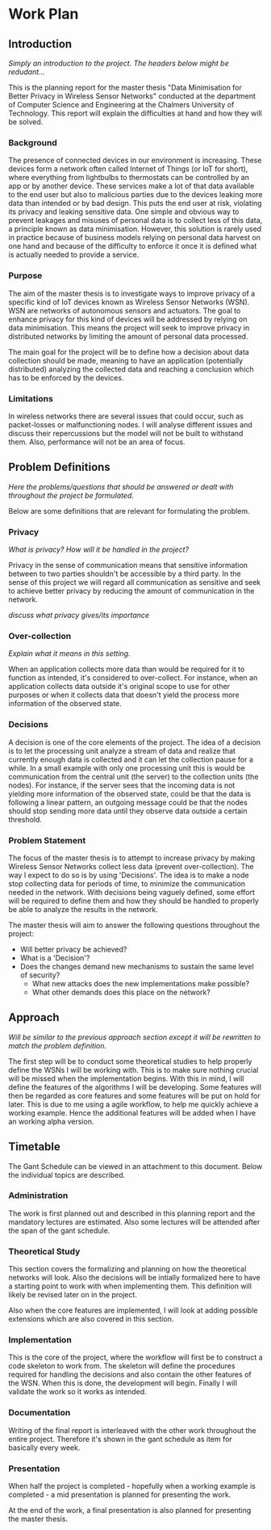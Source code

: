 # Work Plan

## Introduction

_Simply an introduction to the project. The headers below might be redudant..._

This is the planning report for the master thesis "Data Minimisation for Better Privacy in Wireless Sensor Networks" conducted at the department of Computer Science and Engineering at the Chalmers University of Technology. This report will explain the difficulties at hand and how they will be solved. 

### Background

The presence of connected devices in our environment is increasing. These devices form a network often called Internet of Things (or IoT for short), where everything from lightbulbs to thermostats can be controlled by an app or by another device. These services make a lot of that data available to the end user but also to malicious parties due to the devices leaking more data than intended or by bad design. This puts the end user at risk, violating its privacy and leaking sensitive data. One simple and obvious way to prevent leakages and misuses of personal data is to collect less of this data, a principle known as data minimisation. However, this solution is rarely used in practice because of business models relying on personal data harvest on one hand and because of the difficulty to enforce it once it is defined what is actually needed to provide a service.

### Purpose

The aim of the master thesis is to investigate ways to improve privacy of a specific kind of IoT devices known as Wireless Sensor Networks (WSN). WSN are networks of autonomous sensors and actuators. The goal to enhance privacy for this kind of devices will be addressed by relying on data minimisation. This means the project will seek to improve privacy in distributed networks by limiting the amount of personal data processed.

The main goal for the project will be to define how a decision about data collection should be made, meaning to have an application (potentially distributed) analyzing the collected data and reaching a conclusion which has to be enforced by the devices. 

### Limitations

In wireless networks there are several issues that could occur, such as packet-losses or malfunctioning nodes. I will analyse different issues and discuss their repercussions but the model will not be built to withstand them. Also, performance will not be an area of focus.

## Problem Definitions
_Here the problems/questions that should be answered or dealt with throughout the project be formulated._

Below are some definitions that are relevant for formulating the problem.

### Privacy
_What is privacy? How will it be handled in the project?_

Privacy in the sense of communication means that sensitive information between to two parties shouldn't be accessible by a third party. In the sense of this project we will regard all communication as sensitive and seek to achieve better privacy by reducing the amount of communication in the network. 

_discuss what privacy gives/its importance_

### Over-collection
_Explain what it means in this setting._

When an application collects more data than would be required for it to function as intended, it's considered to over-collect. For instance, when an application collects data outside it's original scope to use for other purposes or when it collects data that doesn't yield the process more information of the observed state. 

### Decisions

A decision is one of the core elements of the project. The idea of a decision is to let the processing unit analyze a stream of data and realize that currently enough data is collected and it can let the collection pause for a while. In a small example with only one processing unit this is would be communication from the central unit (the server) to the collection units (the nodes). For instance, if the server sees that the incoming data is not yielding more information of the observed state, could be that the data is following a linear pattern, an outgoing message could be that the nodes should stop sending more data until they observe data outside a certain threshold.

### Problem Statement

The focus of the master thesis is to attempt to increase privacy by making Wireless Sensor Networks collect less data (prevent over-collection). The way I expect to do so is by using 'Decisions'. The idea is to make a node stop collecting data for periods of time, to minimize the communication needed in the network. With decisions being vaguely defined, some effort will be required to define them and how they should be handled to properly be able to analyze the results in the network. 

The master thesis will aim to answer the following questions throughout the project:

* Will better privacy be achieved?
* What is a 'Decision'?
* Does the changes demand new mechanisms to sustain the same level of security? 
  * What new attacks does the new implementations make possible?
  * What other demands does this place on the network?

## Approach

_Will be similar to the previous approach section except it will be rewritten to match the problem definition._

The first step will be to conduct some theoretical studies to help properly define the WSNs I will be working with. This is to make sure nothing crucial will be missed when the implementation begins. With this in mind, I will define the features of the algorithms I will be developing. Some features will then be regarded as core features and some features will be put on hold for later. This is due to me using a agile workflow, to help me quickly achieve a working example. Hence the additional features will be added when I have an working alpha version. 

## Timetable

The Gant Schedule can be viewed in an attachment to this document. Below the individual topics are described.

### Administration

The work is first planned out and described in this planning report and the mandatory lectures are estimated. Also some lectures will be attended after the span of the gant schedule. 

### Theoretical Study

This section covers the formalizing and planning on how the theoretical networks will look. Also the decisions will be intially formalized here to have a starting point to work with when implementing them. This definition will likely be revised later on in the project. 

Also when the core features are implemented, I will look at adding possible extensions which are also covered in this section. 

### Implementation

This is the core of the project, where the workflow will first be to construct a code skeleton to work from. The skeleton will define the procedures required for handling the decisions and also contain the other features of the WSN. When this is done, the development will begin. Finally I will validate the work so it works as intended. 

### Documentation

Writing of the final report is interleaved with the other work throughout the entire project. Therefore it's shown in the gant schedule as item for basically every week. 

### Presentation

When half the project is completed - hopefully when a working example is completed - a mid presentation is planned for presenting the work. 

At the end of the work, a final presentation is also planned for presenting the master thesis.
